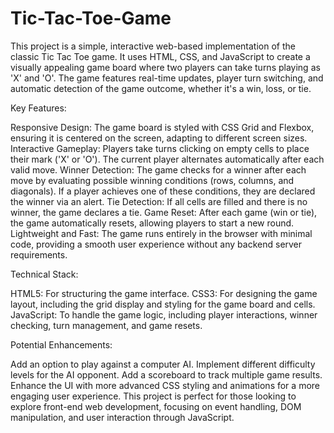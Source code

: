 # Tic-Tac-Toe-Game
This project is a simple, interactive web-based implementation of the classic Tic Tac Toe game. It uses HTML, CSS, and JavaScript to create a visually appealing game board where two players can take turns playing as 'X' and 'O'. The game features real-time updates, player turn switching, and automatic detection of the game outcome, whether it's a win, loss, or tie.

Key Features:

Responsive Design: The game board is styled with CSS Grid and Flexbox, ensuring it is centered on the screen, adapting to different screen sizes.
Interactive Gameplay:
Players take turns clicking on empty cells to place their mark ('X' or 'O').
The current player alternates automatically after each valid move.
Winner Detection: The game checks for a winner after each move by evaluating possible winning conditions (rows, columns, and diagonals). If a player achieves one of these conditions, they are declared the winner via an alert.
Tie Detection: If all cells are filled and there is no winner, the game declares a tie.
Game Reset: After each game (win or tie), the game automatically resets, allowing players to start a new round.
Lightweight and Fast: The game runs entirely in the browser with minimal code, providing a smooth user experience without any backend server requirements.


Technical Stack:

HTML5: For structuring the game interface.
CSS3: For designing the game layout, including the grid display and styling for the game board and cells.
JavaScript: To handle the game logic, including player interactions, winner checking, turn management, and game resets.


Potential Enhancements:

Add an option to play against a computer AI.
Implement different difficulty levels for the AI opponent.
Add a scoreboard to track multiple game results.
Enhance the UI with more advanced CSS styling and animations for a more engaging user experience.
This project is perfect for those looking to explore front-end web development, focusing on event handling, DOM manipulation, and user interaction through JavaScript.
